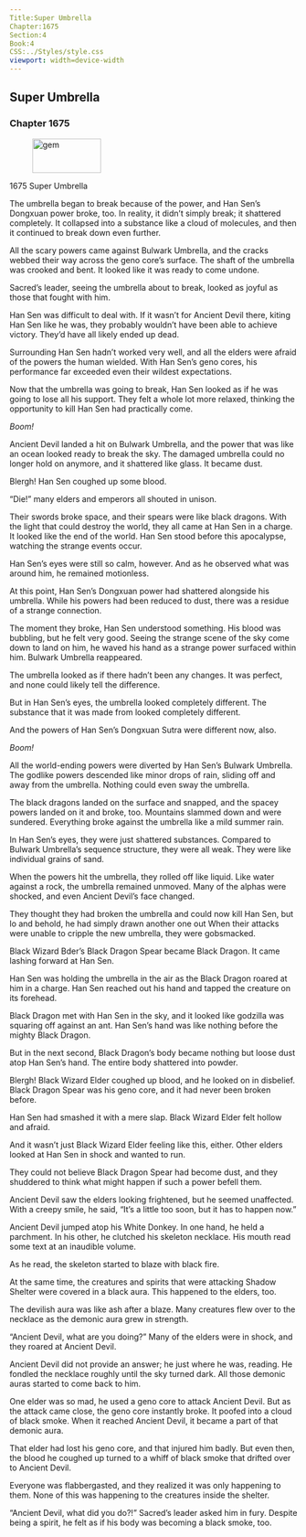 ```yaml
---
Title:Super Umbrella 
Chapter:1675 
Section:4 
Book:4 
CSS:../Styles/style.css 
viewport: width=device-width
---
```

  
## Super Umbrella
### Chapter 1675
  
<figure>
	<img src="../Images/gem.gif" alt="gem" id="gem" width="120" height="60" />
</figure>
  

  
1675 Super Umbrella

The umbrella began to break because of the power, and Han Sen’s Dongxuan power broke, too. In reality, it didn’t simply break; it shattered completely. It collapsed into a substance like a cloud of molecules, and then it continued to break down even further.

All the scary powers came against Bulwark Umbrella, and the cracks webbed their way across the geno core’s surface. The shaft of the umbrella was crooked and bent. It looked like it was ready to come undone.

Sacred’s leader, seeing the umbrella about to break, looked as joyful as those that fought with him.

Han Sen was difficult to deal with. If it wasn’t for Ancient Devil there, kiting Han Sen like he was, they probably wouldn’t have been able to achieve victory. They’d have all likely ended up dead.

Surrounding Han Sen hadn’t worked very well, and all the elders were afraid of the powers the human wielded. With Han Sen’s geno cores, his performance far exceeded even their wildest expectations.

Now that the umbrella was going to break, Han Sen looked as if he was going to lose all his support. They felt a whole lot more relaxed, thinking the opportunity to kill Han Sen had practically come.

*Boom!*

Ancient Devil landed a hit on Bulwark Umbrella, and the power that was like an ocean looked ready to break the sky. The damaged umbrella could no longer hold on anymore, and it shattered like glass. It became dust.

Blergh! Han Sen coughed up some blood.

“Die!” many elders and emperors all shouted in unison.

Their swords broke space, and their spears were like black dragons. With the light that could destroy the world, they all came at Han Sen in a charge. It looked like the end of the world. Han Sen stood before this apocalypse, watching the strange events occur.

Han Sen’s eyes were still so calm, however. And as he observed what was around him, he remained motionless.

At this point, Han Sen’s Dongxuan power had shattered alongside his umbrella. While his powers had been reduced to dust, there was a residue of a strange connection.

The moment they broke, Han Sen understood something. His blood was bubbling, but he felt very good. Seeing the strange scene of the sky come down to land on him, he waved his hand as a strange power surfaced within him. Bulwark Umbrella reappeared.

The umbrella looked as if there hadn’t been any changes. It was perfect, and none could likely tell the difference.

But in Han Sen’s eyes, the umbrella looked completely different. The substance that it was made from looked completely different.

And the powers of Han Sen’s Dongxuan Sutra were different now, also.

*Boom!*

All the world-ending powers were diverted by Han Sen’s Bulwark Umbrella. The godlike powers descended like minor drops of rain, sliding off and away from the umbrella. Nothing could even sway the umbrella.

The black dragons landed on the surface and snapped, and the spacey powers landed on it and broke, too. Mountains slammed down and were sundered. Everything broke against the umbrella like a mild summer rain.

In Han Sen’s eyes, they were just shattered substances. Compared to Bulwark Umbrella’s sequence structure, they were all weak. They were like individual grains of sand.

When the powers hit the umbrella, they rolled off like liquid. Like water against a rock, the umbrella remained unmoved. Many of the alphas were shocked, and even Ancient Devil’s face changed.

They thought they had broken the umbrella and could now kill Han Sen, but lo and behold, he had simply drawn another one out When their attacks were unable to cripple the new umbrella, they were gobsmacked.

Black Wizard Bder’s Black Dragon Spear became Black Dragon. It came lashing forward at Han Sen.

Han Sen was holding the umbrella in the air as the Black Dragon roared at him in a charge. Han Sen reached out his hand and tapped the creature on its forehead.

Black Dragon met with Han Sen in the sky, and it looked like godzilla was squaring off against an ant. Han Sen’s hand was like nothing before the mighty Black Dragon.

But in the next second, Black Dragon’s body became nothing but loose dust atop Han Sen’s hand. The entire body shattered into powder.

Blergh! Black Wizard Elder coughed up blood, and he looked on in disbelief. Black Dragon Spear was his geno core, and it had never been broken before.

Han Sen had smashed it with a mere slap. Black Wizard Elder felt hollow and afraid.

And it wasn’t just Black Wizard Elder feeling like this, either. Other elders looked at Han Sen in shock and wanted to run.

They could not believe Black Dragon Spear had become dust, and they shuddered to think what might happen if such a power befell them.

Ancient Devil saw the elders looking frightened, but he seemed unaffected. With a creepy smile, he said, “It’s a little too soon, but it has to happen now.”

Ancient Devil jumped atop his White Donkey. In one hand, he held a parchment. In his other, he clutched his skeleton necklace. His mouth read some text at an inaudible volume.

As he read, the skeleton started to blaze with black fire.

At the same time, the creatures and spirits that were attacking Shadow Shelter were covered in a black aura. This happened to the elders, too.

The devilish aura was like ash after a blaze. Many creatures flew over to the necklace as the demonic aura grew in strength.

“Ancient Devil, what are you doing?” Many of the elders were in shock, and they roared at Ancient Devil.

Ancient Devil did not provide an answer; he just where he was, reading. He fondled the necklace roughly until the sky turned dark. All those demonic auras started to come back to him.

One elder was so mad, he used a geno core to attack Ancient Devil. But as the attack came close, the geno core instantly broke. It poofed into a cloud of black smoke. When it reached Ancient Devil, it became a part of that demonic aura.

That elder had lost his geno core, and that injured him badly. But even then, the blood he coughed up turned to a whiff of black smoke that drifted over to Ancient Devil.

Everyone was flabbergasted, and they realized it was only happening to them. None of this was happening to the creatures inside the shelter.

“Ancient Devil, what did you do?!” Sacred’s leader asked him in fury. Despite being a spirit, he felt as if his body was becoming a black smoke, too.
